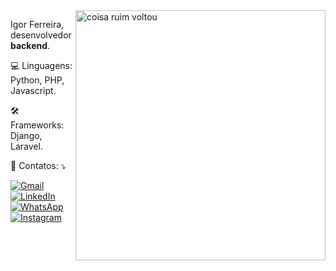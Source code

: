 <img src="https://github.com/igorFerreiraB/igorFerreiraB/issues/2#issue-2635371037" alt="coisa ruim voltou" min-width="400px" max-width="400px" width="400px" align="right">

<p align="left"> 
  Igor Ferreira, desenvolvedor <strong>backend</strong>.
</p>

<p align="left">
  💻 Linguagens: Python, PHP, Javascript.
</p>

<p align="left">
  🛠 Frameworks: Django, Laravel.
</p>

<p align="left">
  📱 Contatos: ⤵️
</p>

<p align="left">
  <a href="#" title="Gmail">
  <img src="https://img.shields.io/badge/-Gmail-FF0000?style=flat-square&labelColor=FF0000&logo=gmail&logoColor=white&link=mailto:igorfgb2006@gmail.com?subject=Sauda%C3%A7%C3%B5es&body=Ola!" alt="Gmail"/></a>
  <a href="#" title="LinkedIn">
  <img src="https://img.shields.io/badge/-Linkedin-0e76a8?style=flat-square&logo=Linkedin&logoColor=white&link=https://www.linkedin.com/in/igor-ferreira-b33094265/" alt="LinkedIn"/></a>
  <a href="#" title="WhatsApp">
  <img src="https://img.shields.io/badge/-WhatsApp-25d366?style=flat-square&labelColor=25d366&logo=whatsapp&logoColor=white&link=https://api.whatsapp.com/send?phone=5531971093532&text=Ol%C3%A1!%20Peguei%20seu%20n%C3%BAmero%20no%20GitHub,%20est%C3%A1%20dispon%C3%ADvel%20para%20uma%20conversa?" alt="WhatsApp"/></a>
  <a href="#" title="Facebook">
  <img src="https://img.shields.io/badge/-Instagram-DF0174?style=flat-square&labelColor=DF0174&logo=instagram&logoColor=white&link=https://www.instagram.com/igorferreiraa.b/" alt="Instagram"/></a>
</p>
